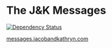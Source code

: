 # The J&K Messages

[![Dependency Status](https://gemnasium.com/jacobwg/jk-messages.png)](https://gemnasium.com/jacobwg/jk-messages)

[messages.jacobandkathryn.com](http://messages.jacobandkathryn.com)

